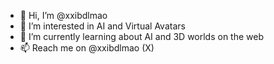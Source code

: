 - 👋 Hi, I’m @xxibdlmao 
- 👀 I’m interested in AI and Virtual Avatars
- 🌱 I’m currently learning about AI and 3D worlds on the web
- 📫 Reach me on @xxibdlmao (X)

<!---
xxibdlmao/xxibdlmao is a ✨ special ✨ repository because its `README.md` (this file) appears on your GitHub profile.
You can click the Preview link to take a look at your changes.
--->
